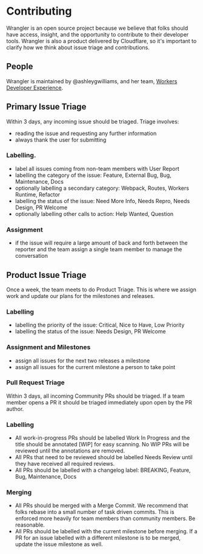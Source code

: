 # Contributing

Wrangler is an open source project because we believe that folks should have access, insight,
and the opportunity to contribute to their developer tools. Wrangler is also a product
delivered by Cloudflare, so it's important to clarify how we think about issue triage and
contributions.

## People

Wrangler is maintained by @ashleygwilliams, and her team, [Workers Developer Experience].

[Workers Developer Experience]: https://github.com/orgs/cloudflare/teams/workers-devexp

## Primary Issue Triage

Within 3 days, any incoming issue should be triaged. Triage involves:

- reading the issue and requesting any further information
- always thank the user for submitting

### Labelling.

- label all issues coming from non-team members with User Report
- labelling the category of the issue: Feature, External Bug, Bug, Maintenance, Docs
- optionally labelling a secondary category: Webpack, Routes, Workers Runtime, Refactor
- labelling the status of the issue: Need More Info, Needs Repro, Needs Design, PR Welcome
- optionally labelling other calls to action: Help Wanted, Question

### Assignment

- if the issue will require a large amount of back and forth between the reporter and the team
    assign a single team member to manage the conversation

## Product Issue Triage

Once a week, the team meets to do Product Triage. This is where we assign work and update
our plans for the milestones and releases.

### Labelling

- labelling the priority of the issue: Critical, Nice to Have, Low Priority
- labelling the status of the issue: Needs Design, PR Welcome

### Assignment and Milestones

- assign all issues for the next two releases a milestone
- assign all issues for the current milestone a person to take point

### Pull Request Triage

Within 3 days, all incoming Community PRs should be triaged. If a team member opens a PR it
should be triaged immediately upon open by the PR author.

### Labelling

- All work-in-progress PRs should be labelled Work In Progress and the title should be
    annotated [WIP] for easy scanning. No WIP PRs will be reviewed until the annotations
    are removed.
- All PRs that need to be reviewed should be labelled Needs Review until they have 
    received all required reviews.
- All PRs should be labelled with a changelog label: BREAKING, Feature, Bug, Maintenance, Docs

### Merging

- All PRs should be merged with a Merge Commit. We recommend that folks rebase into a small
    number of task driven commits. This is enforced more heavily for team members than
    community members. Be reasonable.
- All PRs should be labelled with the current milestone before merging. If a PR for an issue
    labelled with a different milestone is to be merged, update the issue milestone as well.
